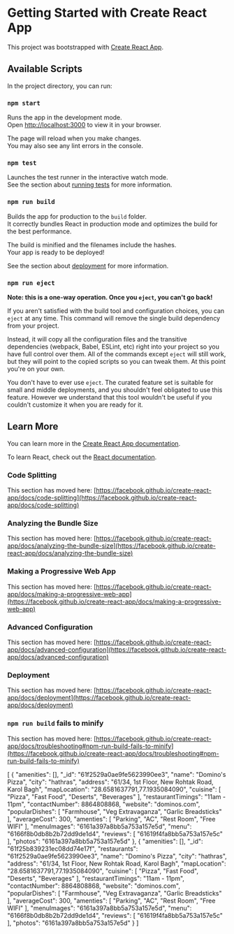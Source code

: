 # Getting Started with Create React App

This project was bootstrapped with [Create React App](https://github.com/facebook/create-react-app).

## Available Scripts

In the project directory, you can run:

### `npm start`

Runs the app in the development mode.\
Open [http://localhost:3000](http://localhost:3000) to view it in your browser.

The page will reload when you make changes.\
You may also see any lint errors in the console.

### `npm test`

Launches the test runner in the interactive watch mode.\
See the section about [running tests](https://facebook.github.io/create-react-app/docs/running-tests) for more information.

### `npm run build`

Builds the app for production to the `build` folder.\
It correctly bundles React in production mode and optimizes the build for the best performance.

The build is minified and the filenames include the hashes.\
Your app is ready to be deployed!

See the section about [deployment](https://facebook.github.io/create-react-app/docs/deployment) for more information.

### `npm run eject`

**Note: this is a one-way operation. Once you `eject`, you can't go back!**

If you aren't satisfied with the build tool and configuration choices, you can `eject` at any time. This command will remove the single build dependency from your project.

Instead, it will copy all the configuration files and the transitive dependencies (webpack, Babel, ESLint, etc) right into your project so you have full control over them. All of the commands except `eject` will still work, but they will point to the copied scripts so you can tweak them. At this point you're on your own.

You don't have to ever use `eject`. The curated feature set is suitable for small and middle deployments, and you shouldn't feel obligated to use this feature. However we understand that this tool wouldn't be useful if you couldn't customize it when you are ready for it.

## Learn More

You can learn more in the [Create React App documentation](https://facebook.github.io/create-react-app/docs/getting-started).

To learn React, check out the [React documentation](https://reactjs.org/).

### Code Splitting

This section has moved here: [https://facebook.github.io/create-react-app/docs/code-splitting](https://facebook.github.io/create-react-app/docs/code-splitting)

### Analyzing the Bundle Size

This section has moved here: [https://facebook.github.io/create-react-app/docs/analyzing-the-bundle-size](https://facebook.github.io/create-react-app/docs/analyzing-the-bundle-size)

### Making a Progressive Web App

This section has moved here: [https://facebook.github.io/create-react-app/docs/making-a-progressive-web-app](https://facebook.github.io/create-react-app/docs/making-a-progressive-web-app)

### Advanced Configuration

This section has moved here: [https://facebook.github.io/create-react-app/docs/advanced-configuration](https://facebook.github.io/create-react-app/docs/advanced-configuration)

### Deployment

This section has moved here: [https://facebook.github.io/create-react-app/docs/deployment](https://facebook.github.io/create-react-app/docs/deployment)

### `npm run build` fails to minify

This section has moved here: [https://facebook.github.io/create-react-app/docs/troubleshooting#npm-run-build-fails-to-minify](https://facebook.github.io/create-react-app/docs/troubleshooting#npm-run-build-fails-to-minify)


[
    {
        "amenities": [],
        "_id": "61f2529a0ae9fe5623990ee3",
        "name": "Domino's Pizza",
        "city": "hathras",
        "address": "61/34, 1st Floor, New Rohtak Road, Karol Bagh",
        "mapLocation": "28.6581637791,77.1935084090",
        "cuisine": [
            "Pizza",
            "Fast Food",
            "Deserts",
            "Beverages"
        ],
        "restaurantTimings": "11am - 11pm",
        "contactNumber": 8864808868,
        "website": "dominos.com",
        "popularDishes": [
            "Farmhouse",
            "Veg Extravaganza",
            "Garlic Breadsticks"
        ],
        "averageCost": 300,
        "amenties": [
            "Parking",
            "AC",
            "Rest Room",
            "Free WIFI"
        ],
        "menuImages": "6161a397a8bb5a753a157e5d",
        "menu": "6166f8b0db8b2b72dd9de1d4",
        "reviews": [
            "61619f4fa8bb5a753a157e5c"
        ],
        "photos": "6161a397a8bb5a753a157e5d"
    },
    {
        "amenities": [],
        "_id": "61f25b839231ec08dd74e17f",
        "restaurants": "61f2529a0ae9fe5623990ee3",
        "name": "Domino's Pizza",
        "city": "hathras",
        "address": "61/34, 1st Floor, New Rohtak Road, Karol Bagh",
        "mapLocation": "28.6581637791,77.1935084090",
        "cuisine": [
            "Pizza",
            "Fast Food",
            "Deserts",
            "Beverages"
        ],
        "restaurantTimings": "11am - 11pm",
        "contactNumber": 8864808868,
        "website": "dominos.com",
        "popularDishes": [
            "Farmhouse",
            "Veg Extravaganza",
            "Garlic Breadsticks"
        ],
        "averageCost": 300,
        "amenties": [
            "Parking",
            "AC",
            "Rest Room",
            "Free WIFI"
        ],
        "menuImages": "6161a397a8bb5a753a157e5d",
        "menu": "6166f8b0db8b2b72dd9de1d4",
        "reviews": [
            "61619f4fa8bb5a753a157e5c"
        ],
        "photos": "6161a397a8bb5a753a157e5d"
    }
]